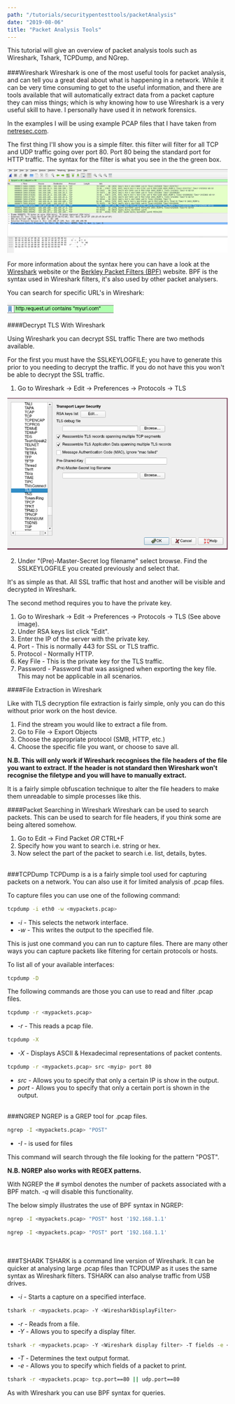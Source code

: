 ```yaml
---
path: "/tutorials/securitypentesttools/packetAnalysis"
date: "2019-08-06"
title: "Packet Analysis Tools"
---
```

This tutorial will give an overview of packet analysis tools such as Wireshark, Tshark, TCPDump, and NGrep.
<br/><br/>
###Wireshark
Wireshark is one of the most useful tools for packet analysis, and can tell you a great deal about what is happening in a network. While it can be very time consuming to get to the useful information, and there are tools available that will automatically extract data from a packet capture they can miss things; which is why knowing how to use Wireshark is a very useful skill to have. I personally have used it in network forensics.

In the examples I will be using example PCAP files that I have taken from [netresec.com](https://www.netresec.com/?page=MACCDC).

The first thing I'll show you is a simple filter. this filter will filter for all TCP and UDP traffic going over port 80. Port 80 being the standard port for HTTP traffic. The syntax for the filter is what you see in the the green box.

![Port 80 filter on Wireshark](./packetAnalysisPics/prt80Filter.png)

For more information about the syntax here you can have a look at the [Wireshark](https://www.wireshark.org/) website or the [Berkley Packet Filters (BPF)](http://biot.com/capstats/bpf.html) website. BPF is the syntax used in Wireshark filters, it's also used by other packet analysers. 

You can search for specific URL's in Wireshark:

![URI Query Wireshark](./packetAnalysisPics/uriQuery.png)

####Decrypt TLS With Wireshark

Using Wireshark you can decrypt SSL traffic There are two methods available. 

For the first you must have the SSLKEYLOGFILE;  you have to generate this prior to you needing to decrypt the traffic. If you do not have this you won't be able to decrypt the SSL traffic.

1. Go to Wireshark -> Edit -> Preferences -> Protocols -> TLS

![TLS Decrypt](./packetAnalysisPics/tlsDecode.png)

2. Under "(Pre)-Master-Secret log filename" select browse. Find the SSLKEYLOGFILE you created previously and select that.

It's as simple as that. All SSL traffic that host and another will be visible and decrypted in Wireshark.

The second method requires you to have the private key.

1. Go to Wireshark -> Edit -> Preferences -> Protocols -> TLS (See above image).
2. Under RSA keys list click "Edit".
3. Enter the IP of the server with the private key.
4. Port - This is normally 443 for SSL or TLS traffic.
5. Protocol - Normally HTTP.
6. Key File - This is the private key for the TLS traffic.
7. Password - Password that was assigned when exporting the key file. This may not be applicable in all scenarios.


####File Extraction in Wireshark

Like with TLS decryption file extraction is fairly simple, only you can do this without prior work on the host device.

1. Find the stream you would like to extract a file from.
2. Go to File -> Export Objects
3. Choose the appropriate protocol (SMB, HTTP, etc.)
4. Choose the specific file you want, or choose to save all.

**N.B. This will only work if Wireshark recognises the file headers of the file you want to extract. If the header is not standard then Wireshark won't recognise the filetype and you will have to manually extract.**

It is a fairly simple obfuscation technique to alter the file headers to make them unreadable to simple processes like this.

####Packet Searching in Wireshark
Wireshark can be used to search packets. This can be used to search for file headers, if you think some are being altered somehow.

1. Go to Edit -> Find Packet *OR* CTRL+F
2. Specify how you want to search i.e. string or hex.
3. Now select the part of the packet to search i.e. list, details, bytes.
<br/><br/>

###TCPDump
TCPDump is a is a fairly simple tool used for capturing packets on a network. You can also use it for limited analysis of .pcap files.

To capture files you can use one of the following command:

```bash
tcpdump -i eth0 -w <mypackets.pcap>
```
* *-i* - This selects the network interface.
* *-w* - This writes the output to the specified file.

This is just one command you can run to capture files. There are many other ways you can capture packets like filtering for certain protocols or hosts.

To list all of your available interfaces:

```bash
tcpdump -D
```

The following commands are those you can use to read and filter .pcap files.

```bash
tcpdump -r <mypackets.pcap>
```
* *-r* - This reads a pcap file.

```bash
tcpdump -X
```
* *-X* - Displays ASCII & Hexadecimal representations of packet contents.

```bash
tcpdump -r <mypackets.pcap> src <myip> port 80
```
* *src* - Allows you to specify that only a certain IP is show in the output.
* *port* - Allows you to specify that only a certain port is shown in the output.
<br/><br/>

###NGREP
NGREP is a GREP tool for .pcap files.

```bash
ngrep -I <mypackets.pcap> "POST"
```
* *-I* - is used for files

This command will search through the file looking for the pattern "POST".

**N.B. NGREP also works with REGEX patterns.**

With NGREP the *#* symbol denotes the number of packets associated with a BPF match. *-q* will disable this functionality.

The below simply illustrates the use of BPF syntax in NGREP:

```bash
ngrep -I <mypackets.pcap> "POST" host '192.168.1.1'
```

```bash
ngrep -I <mypackets.pcap> "POST" port '192.168.1.1'
```

<br/><br/>
###TSHARK
TSHARK is a command line version of Wireshark. It can be quicker at analysing large .pcap files than TCPDUMP as it uses the same syntax as Wireshark filters. TSHARK can also analyse traffic from USB drives.  

* *-i* - Starts a capture on a specified interface.

```bash
tshark -r <mypackets.pcap> -Y <WiresharkDisplayFilter>
```
* *-r* - Reads from a file.
* *-Y* - Allows you to specify a display filter.

```bash
tshark -r <mypackets.pcap> -Y <Wireshark display filter> -T fields -e <fieldNames>
```
* *-T* - Determines the text output format.
* *-e* - Allows you to specify which fields of a packet to print.

```bash
tshark -r <mypackets.pcap> tcp.port==80 || udp.port==80
```
As with Wireshark you can use BPF syntax for queries.